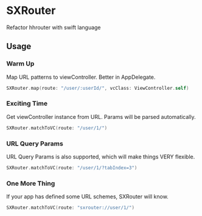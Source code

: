 # SXRouter
Refactor hhrouter with swift language

## Usage

### Warm Up

Map URL patterns to viewController. Better in AppDelegate.

```swift
SXRouter.map(route: "/user/:userId/", vcClass: ViewController.self)
```

### Exciting Time
Get viewController instance from URL. Params will be parsed automatically.

```swift
SXRouter.matchToVC(route: "/user/1/")
```

### URL Query Params

URL Query Params is also supported, which will make things VERY flexible.

```swift
SXRouter.matchToVC(route: "/user/1/?tabIndex=3")
```

### One More Thing

If your app has defined some URL schemes, SXRouter will know.

```swift
SXRouter.matchToVC(route: "sxrouter://user/1/")
```
